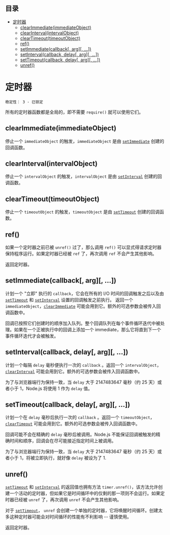 ## 目录
* [定时器](#定时器)
  * [clearImmediate(immediateObject)](#clearimmediateimmediateobject)
  * [clearInterval(intervalObject)](#clearintervalintervalobject)
  * [clearTimeout(timeoutObject)](#cleartimeouttimeoutobject)
  * [ref()](#ref)
  * [setImmediate(callback[, arg][, ...])](#setimmediatecallback-arg-)
  * [setInterval(callback, delay[, arg][, ...])](#setintervalcallback-delay-arg-)
  * [setTimeout(callback, delay[, arg][, ...])](#settimeoutcallback-delay-arg-)
  * [unref()](#unref)

# 定时器

    稳定性： 3 - 已锁定

所有的定时器函数都是全局的，即不需要 `require()` 就可以使用它们。

## clearImmediate(immediateObject)

停止一个 `immediateObject` 的触发，`immediateObject` 是由 [`setImmediate`][] 创建的回调函数。

## clearInterval(intervalObject)

停止一个 `intervalObject` 的触发，`intervalObject` 是由 [`setInterval`][] 创建的回调函数。

## clearTimeout(timeoutObject)

停止一个 `timeoutObject` 的触发，`timeoutObject` 是由 [`setTimeout`][] 创建的回调函数。

## ref()

如果一个定时器之前已被 `unref()` 过了，那么调用 `ref()` 可以显式得请求定时器保持程序运行。如果定时器已经被 `ref` 了，再次调用 `ref` 不会产生其他影响。

返回定时器。

## setImmediate(callback[, arg][, ...])

计划一个 "立即" 执行的 `callback`，它会在所有的 I/O 时间的回调触发之后以及由 [`setTimeout`][] 和 [`setInterval`][] 设置的回调触发之前执行。 返回一个 `immediateObject`，[`clearImmediate`][] 可能会用到它。额外的可选参数会被传入回调函数中。

回调已按照它们创建时的顺序加入队列。整个回调队列在每个事件循环迭代中被处理。如果在一个正被执行中的回调上添加一个 immediate，那么它将直到下一个事件循环迭代才会被触发。

## setInterval(callback, delay[, arg][, ...])

计划一个每隔 `delay` 毫秒便执行一次的 `callback` 。返回一个 `intervalObject`，[`clearInterval`][] 可能会用到它。额外的可选参数会被传入回调函数中。

为了与浏览器端行为保持一致，当 `delay` 大于 2147483647 毫秒（约 25 天）或者小于 1，Node.js 将使用 1 作为 `delay` 值。

## setTimeout(callback, delay[, arg][, ...])

计划一个在 `delay` 毫秒后执行一次的 `callback` 。返回一个 `timeoutObject`，[`clearTimeout`][] 可能会用到它。额外的可选参数会被传入回调函数中。

回调可能不会在精确的  `delay` 毫秒后被调用。Node.js 不能保证回调被触发的精确时间和顺序，回调会在尽可能接近指定时间上被调用。

为了与浏览器端行为保持一致，当 `delay` 大于 2147483647 毫秒（约 25 天）或者小于 1，将被立即执行，就好像 `delay` 被设为了 1.

## unref()

[`setTimeout`][] 和 [`setInterval`][] 的返回值也拥有方法 `timer.unref()`，该方法允许创建一个活动的定时器，但如果它是时间循环中的仅剩的那一项则不会运行。如果定时器已经被 `unref` 了，再次调用 `unref` 不会产生其他影响。

对于 [`setTimeout`][]， `unref` 会创建一个单独的定时器，它将唤醒时间循环。创建太多这种定时器可能会对时间循环的性能有不利影响 -- 谨慎使用。

返回定时器。

[`clearImmediate`]: timers.markdown#clearimmediate-immediateobject
[`clearInterval`]: timers.markdown#clearinterval-intervalobject
[`clearTimeout`]: timers.markdown#cleartimeout-timeoutobject
[`setImmediate`]: timers.markdown#setimmediate-callback-arg
[`setInterval`]: timers.markdown#setinterval-callback-delay-arg
[`setTimeout`]: timers.markdown#settimeout-callback-delay-arg
